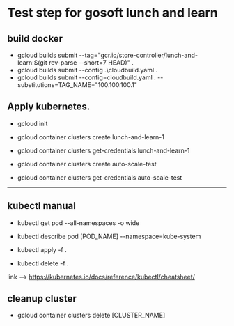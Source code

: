 # Test step for gosoft lunch and learn

## build docker

* gcloud builds submit --tag="gcr.io/store-controller/lunch-and-learn:$(git rev-parse --short=7 HEAD)" .
* gcloud builds submit --config .\cloudbuild.yaml .
* gcloud builds submit --config=cloudbuild.yaml . --substitutions=TAG_NAME="100.100.100.1"

<!--
gcloud container clusters create [CLUSTER_NAME]
gcloud container clusters get-credentials [CLUSTER_NAME]
-->
## Apply kubernetes.

* gcloud init
* gcloud container clusters create lunch-and-learn-1
* gcloud container clusters get-credentials lunch-and-learn-1

* gcloud container clusters create auto-scale-test	
* gcloud container clusters get-credentials auto-scale-test	
---

## kubectl manual

* kubectl get pod --all-namespaces -o wide
* kubectl describe pod [POD_NAME] --namespace=kube-system

* kubectl apply -f .
* kubectl delete -f .

link --> <https://kubernetes.io/docs/reference/kubectl/cheatsheet/>

## cleanup cluster
* gcloud container clusters delete [CLUSTER_NAME]
